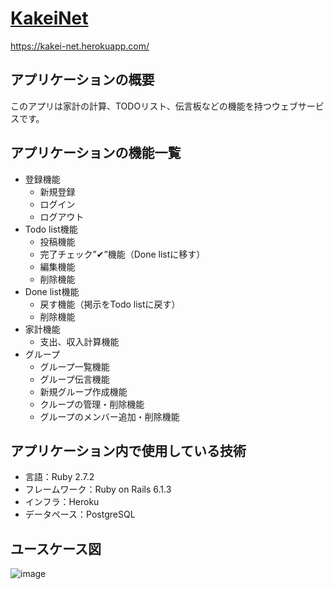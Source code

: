 # [KakeiNet](https://kakei-net.herokuapp.com/)

https://kakei-net.herokuapp.com/

## アプリケーションの概要

このアプリは家計の計算、TODOリスト、伝言板などの機能を持つウェブサービスです。

## アプリケーションの機能一覧
- 登録機能
  - 新規登録
  - ログイン
  - ログアウト
- Todo list機能
  - 投稿機能
  - 完了チェック”✔︎”機能（Done listに移す）
  - 編集機能
  - 削除機能
- Done list機能
  - 戻す機能（掲示をTodo listに戻す）
  - 削除機能
- 家計機能
  - 支出、収入計算機能
- グループ
  - グループ一覧機能
  - グループ伝言機能
  - 新規グループ作成機能
  - クループの管理・削除機能
  - グループのメンバー追加・削除機能

## アプリケーション内で使用している技術
- 言語：Ruby 2.7.2
- フレームワーク：Ruby on Rails 6.1.3
- インフラ：Heroku
- データペース：PostgreSQL

## ユースケース図
![image](https://github.com/chen-196-hub/img/blob/85325e395e268510a83b2d64cc731f4f2550df2b/KakeiNet%E3%81%AE%E3%83%A6%E3%83%BC%E3%82%B9%E3%82%B1%E3%83%BC%E3%82%B9%E5%9B%B3.png)
